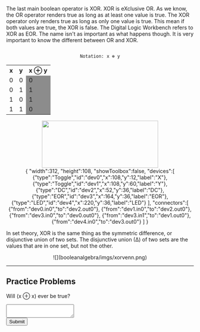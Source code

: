 The last main boolean operator is XOR. XOR is eXclusive OR. As we know,
the OR operator renders true as long as at least one value is true. The
XOR operator only renders true as long as only one value is true. This
mean if both values are true, the XOR is false. The Digital Logic
Workbench refers to XOR as EOR. The name isn't as important as what
happens though. It is very important to know the different between OR
and XOR.

<center>
<code>
Notation: x &#8853; y
</code>
<div class="container">
<table>
<tr>
<th id="b2t"><b>x</b></th>
<th id="b2t"><b>y</b></th>
<th id="b2t"><b>x &#8853; y</b></th>
</tr>
<tr>
<td id="b2t">0</th>
<td id="b2t">0</th>
<td id="b2t" style="background-color: rgb(140,140,140)">0</th>
</tr>
<tr>
<td id="b2t">0</th>
<td id="b2t">1</th>
<td id="b2t" style="background-color: rgb(140,140,140)">1</th>
</tr>
<tr>
<td id="b2t">1</th>
<td id="b2t">0</th>
<td id="b2t" style="background-color: rgb(140,140,140)">1</th>
</tr>
<tr>
<td id="b2t">1</th>
<td id="b2t">1</th>
<td id="b2t" style="background-color: rgb(140,140,140)">0</th>
</tr>
</table>
<div class="container2">
<img src="booleanalgebra/imgs/xor.png" style="width: 312px; height: 127px">
<div class="simcir">
{
"width":312,
"height":108,
"showToolbox":false,
"devices":[
{"type":"Toggle","id":"dev0","x":108,"y":12,"label":"X"},
{"type":"Toggle","id":"dev1","x":108,"y":60,"label":"Y"},
{"type":"DC","id":"dev2","x":52,"y":36,"label":"DC"},
{"type":"EOR","id":"dev3","x":164,"y":36,"label":"EOR"},
{"type":"LED","id":"dev4","x":220,"y":36,"label":"LED"}
],
"connectors":[
{"from":"dev0.in0","to":"dev2.out0"},
{"from":"dev1.in0","to":"dev2.out0"},
{"from":"dev3.in0","to":"dev0.out0"},
{"from":"dev3.in1","to":"dev1.out0"},
{"from":"dev4.in0","to":"dev3.out0"}
]
}
</div>
</div>
</div>
</center>

In set theory, XOR is the same thing as the symmetric difference, or
disjunctive union of two sets. The disjunctive union (∆) of two sets are
the values that are in one set, but not the other.

<center>
![](booleanalgebra/imgs/xorvenn.png)
</center>

---

## Practice Problems

Will (x &#8853; x) ever be true?

<textarea id="xorq1"></textarea>
<br>
<button onclick="xorq1Submit()">Submit</button>
<p id="xorq1Out"></p>

